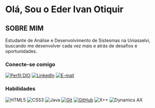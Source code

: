 

# Olá, Sou o Eder Ivan Otiquir

## SOBRE MIM

Estudante de Análise e Desenvolvimento de Sistesmas na Uniasselvi, buscando me desenvolver cada vez mais e atrás de desafios e oportunidades.

### Conecte-se comigo

[![Perfil DIO](https://img.shields.io/badge/-Meu%20Perfil%20na%20DIO-30A3DC?style=for-the-badge)](https://web.dio.me/users/edmais_fox)
[![LinkedIn](https://img.shields.io/badge/-LinkedIn-000?style=for-the-badge&logo=linkedin&logoColor=30A3DC)](https://www.linkedin.com/in/eder-otiquir/)
[![E-mail](https://img.shields.io/badge/-Email-000?style=for-the-badge&logo=microsoft-outlook&logoColor=E94D5F)](mailto:edmais_fox@hotmail.com)

### Habilidades

![HTML5](https://img.shields.io/badge/HTML-000?style=for-the-badge&logo=html5&logoColor=30A3DC)
![CSS3](https://img.shields.io/badge/CSS3-000?style=for-the-badge&logo=css3&logoColor=E94D5F)
![Java](https://img.shields.io/badge/Java-000?style=for-the-badge&logo=java&logoColor=E94D5F)
[![Git](https://img.shields.io/badge/Git-000?style=for-the-badge&logo=git&logoColor=E94D5F)](https://git-scm.com/doc)
[![GitHub](https://img.shields.io/badge/GitHub-000?style=for-the-badge&logo=github&logoColor=30A3DC)](https://docs.github.com/)
![X++](https://img.shields.io/badge/X++-000?style=for-the-badge&logo=x++&logoColor=E94D5F)
![Dynamics AX](https://img.shields.io/badge/Dynamics%20AX-000?style=for-the-badge&logo=dynamicsAX&logoColor=30A3DC)